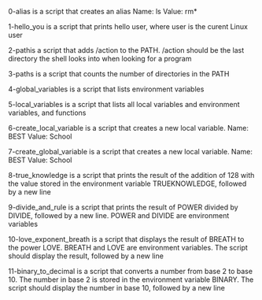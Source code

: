 0-alias is a script that creates an alias Name: ls  Value: rm*

1-hello_you is a script that prints hello user, where user is the curent  Linux user

2-pathis a script that adds /action to the PATH. /action should be the last directory the shell looks into when looking for a program

3-paths is a script that counts the number of directories in the PATH

4-global_variables is a script that lists environment variables 

5-local_variables is a script that lists all local variables and environment variables, and functions

6-create_local_variable is a script that creates a new local variable. Name: BEST  Value: School

7-create_global_variable is a script that creates a new local variable. Name: BEST  Value: School  

8-true_knowledge is a script that prints the result of the addition of 128 with the value stored in the environment variable TRUEKNOWLEDGE, followed by a new line 

9-divide_and_rule is a script that prints the result of POWER divided by DIVIDE, followed by a new line. POWER and DIVIDE are environment variables

10-love_exponent_breath is a script that displays the result of BREATH to the power LOVE. BREATH and LOVE are environment variables. The script should display the result, followed by a new line

11-binary_to_decimal is a script that converts a number from base 2 to base 10. The number in base 2 is stored in the environment variable BINARY. The script should display the number in base 10, followed by a new line 

